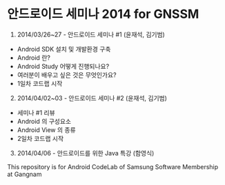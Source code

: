 안드로이드 세미나 2014 for GNSSM
=====================

1. 2014/03/26~27 - 안드로이드 세미나 #1 (윤재석, 김기범)
  - Android SDK 설치 및 개발환경 구축
  - Android 란?
  - Android Study 어떻게 진행되나요?
  - 여러분이 배우고 싶은 것은 무엇인가요?
  - 1일차 코드랩 시작

2. 2014/04/02~03 - 안드로이드 세미나 #2 (윤재석, 김기범)
  - 세미나 #1 리뷰
  - Android 의 구성요소
  - Android View 의 종류
  - 2일차 코드랩 시작

3. 2014/04/06 - 안드로이드를 위한 Java 특강 (함영식)

This repository is for Android CodeLab of Samsung Software Membership at Gangnam
